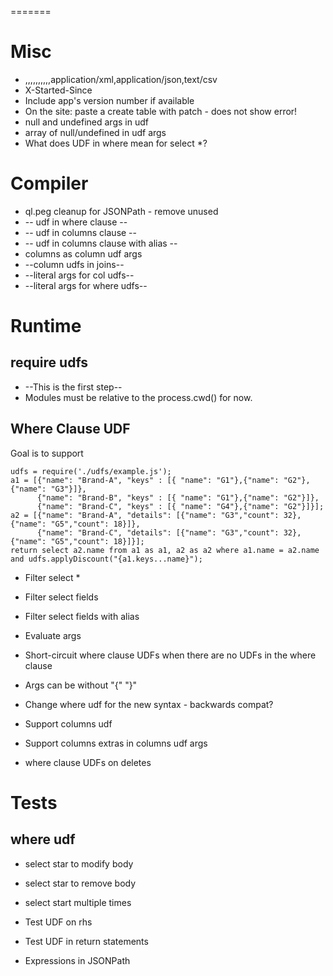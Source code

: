 
=======
# Misc

* ,,,,,,,,,,application/xml,application/json,text/csv
* X-Started-Since
* Include app's version number if available
* On the site: paste a create table with patch - does not show error!
* null and undefined args in udf
* array of null/undefined in udf args
* What does UDF in where mean for select *?

# Compiler

* ql.peg cleanup for JSONPath - remove unused
* -- udf in where clause --
* -- udf in columns clause --
* -- udf in columns clause with alias --
* columns as column udf args
* --column udfs in joins--
* --literal args for col udfs--
* --literal args for where udfs--

# Runtime

## require udfs

* --This is the first step--
* Modules must be relative to the process.cwd() for now.

## Where Clause UDF

Goal is to support

    udfs = require('./udfs/example.js');
    a1 = [{"name": "Brand-A", "keys" : [{ "name": "G1"},{"name": "G2"},{"name": "G3"}]},
          {"name": "Brand-B", "keys" : [{ "name": "G1"},{"name": "G2"}]},
          {"name": "Brand-C", "keys" : [{ "name": "G4"},{"name": "G2"}]}];
    a2 = [{"name": "Brand-A", "details": [{"name": "G3","count": 32},{"name": "G5","count": 18}]},
          {"name": "Brand-C", "details": [{"name": "G3","count": 32}, {"name": "G5","count": 18}]}];
    return select a2.name from a1 as a1, a2 as a2 where a1.name = a2.name and udfs.applyDiscount("{a1.keys...name}");

* Filter select *
* Filter select fields
* Filter select fields with alias
* Evaluate args
* Short-circuit where clause UDFs when there are no UDFs in the where clause
* Args can be without "{" "}"
* Change where udf for the new syntax - backwards compat?
* Support columns udf
* Support columns extras in columns udf args

* where clause UDFs on deletes

# Tests

## where udf

* select star to modify body
* select star to remove body
* select start multiple times

* Test UDF on rhs
* Test UDF in return statements
* Expressions in JSONPath



